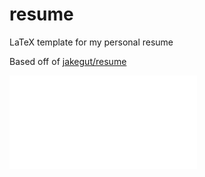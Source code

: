 # resume
LaTeX template for my personal resume

Based off of [jakegut/resume](https://github.com/jakegut/resume/)   

![resume](resume.pdf)
